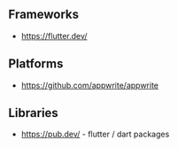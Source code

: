 

## Frameworks
* https://flutter.dev/

## Platforms
* https://github.com/appwrite/appwrite

## Libraries
* https://pub.dev/ - flutter / dart packages
